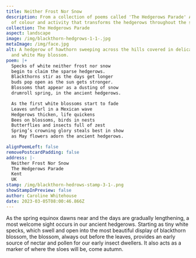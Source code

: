 ```yaml
---
title: Neither Frost Nor Snow
description: From a collection of poems called 'The Hedgerows Parade' A carnival
  of colour and activity that transforms the hedgerows throughout the seasons.
collection: The Hedgerows Parade
aspect: landscape
image: /img/blackthorn-hedgrows-1-1-.jpg
metaImage: /img/face.jpg
alt: A hedgerow of hawthorn sweeping across the hills covered in delicate pink
  and white May blossom.
poem: |+
  Specks of white neither frost nor snow
  begin to claim the sparse hedgerows.
  Blackthorns stir as the days get longer
  buds pop open as the sun gets stronger.
  Blossoms that appear as a dusting of snow
  drumroll spring, in the ancient hedgerows.

  As the first white blossoms start to fade
  Leaves unfurl in a Mexican wave
  Hedgerows thicken, life quickens
  Bees on blossoms, birds in nests
  Butterflies and insects full of zest
  Spring’s crowning glory steals best in show
  as May flowers adorn the ancient hedgerows.

alignPoemLeft: false
removePostcardPadding: false
address: |-
  Neither Frost Nor Snow
  The Hedgerows Parade
  Kent
  UK
stamp: /img/blackthorn-hedrows-stamp-3-1-.png
showStampInPreview: false
author: Caroline Whitehouse
date: 2023-03-05T08:00:46.866Z
---
```

As the spring equinox dawns near and the days are gradually lengthening, a most welcome sight occurs in our ancient hedgerows. Starting as tiny white specks, which swell and open into the most beautiful display of blackthorn blossom, the blossom, always out before the leaves, provides an early source of nectar and pollen for our early insect dwellers. It also acts as a marker of where the sloes will be, come autumn.